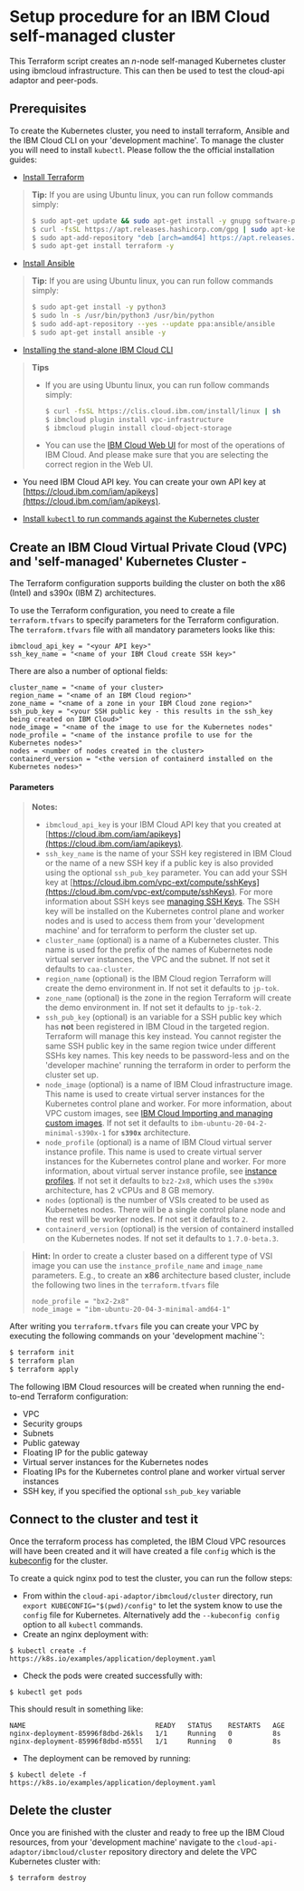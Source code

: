 # Setup procedure for an IBM Cloud self-managed cluster

This Terraform script creates an *n*-node self-managed Kubernetes cluster using ibmcloud infrastructure.
This can then be used to test the cloud-api adaptor and peer-pods.

## Prerequisites

To create the Kubernetes cluster, you need to install terraform, Ansible and the IBM Cloud CLI on your 
'development machine'. To manage the cluster you will need to install `kubectl`.
Please follow the the official installation guides:

* [Install Terraform](https://learn.hashicorp.com/tutorials/terraform/install-cli)

> **Tip:** If you are using Ubuntu linux, you can run follow commands simply:
> ```bash
> $ sudo apt-get update && sudo apt-get install -y gnupg software-properties-common curl
> $ curl -fsSL https://apt.releases.hashicorp.com/gpg | sudo apt-key add -
> $ sudo apt-add-repository "deb [arch=amd64] https://apt.releases.hashicorp.com $(lsb_release -cs) main"
> $ sudo apt-get install terraform -y
> ```

* [Install Ansible](https://docs.ansible.com/ansible/latest/installation_guide/intro_installation.html)

> **Tip:** If you are using Ubuntu linux, you can run follow commands simply:
> ```bash
> $ sudo apt-get install -y python3
> $ sudo ln -s /usr/bin/python3 /usr/bin/python
> $ sudo add-apt-repository --yes --update ppa:ansible/ansible
> $ sudo apt-get install ansible -y
> ```

* [Installing the stand-alone IBM Cloud CLI](https://cloud.ibm.com/docs/cli?topic=cli-install-ibmcloud-cli)

> **Tips**
> - If you are using Ubuntu linux, you can run follow commands simply:
>     ```bash
>     $ curl -fsSL https://clis.cloud.ibm.com/install/linux | sh
>     $ ibmcloud plugin install vpc-infrastructure
>     $ ibmcloud plugin install cloud-object-storage
>     ```
> - You can use the [IBM Cloud Web UI](https://cloud.ibm.com/vpc-ext/overview) for most of the operations of IBM Cloud.
And please make sure that you are selecting the correct region in the Web UI.
> 

* You need IBM Cloud API key. You can create your own API key at [https://cloud.ibm.com/iam/apikeys](https://cloud.ibm.com/iam/apikeys).

* [Install `kubectl` to run commands against the Kubernetes cluster](https://kubernetes.io/docs/tasks/tools/)

## Create an IBM Cloud Virtual Private Cloud (VPC) and 'self-managed' Kubernetes Cluster -

The Terraform configuration supports building the cluster on both the x86 (Intel) and s390x (IBM Z) architectures.

To use the Terraform configuration, you need to create a file `terraform.tfvars` to specify parameters for the
Terraform configuration. The `terraform.tfvars` file with all mandatory parameters looks like this:

```
ibmcloud_api_key = "<your API key>"
ssh_key_name = "<name of your IBM Cloud create SSH key>"
```

There are also a number of optional fields:
```
cluster_name = "<name of your cluster>
region_name = "<name of an IBM Cloud region>"
zone_name = "<name of a zone in your IBM Cloud zone region>"
ssh_pub_key = "<your SSH public key - this results in the ssh_key being created on IBM Cloud>"
node_image = "<name of the image to use for the Kubernetes nodes"
node_profile = "<name of the instance profile to use for the Kubernetes nodes>"
nodes = <number of nodes created in the cluster>
containerd_version = "<the version of containerd installed on the Kubernetes nodes>"
```

#### Parameters

> **Notes:**
> - `ibmcloud_api_key` is your IBM Cloud API key that you created at 
[https://cloud.ibm.com/iam/apikeys](https://cloud.ibm.com/iam/apikeys).
> - `ssh_key_name` is the name of your SSH key registered in IBM Cloud or the name of a new SSH key if a public key is
also provided using the optional `ssh_pub_key` parameter. You can add your SSH key at 
[https://cloud.ibm.com/vpc-ext/compute/sshKeys](https://cloud.ibm.com/vpc-ext/compute/sshKeys). For more information
about SSH keys see [managing SSH Keys](https://cloud.ibm.com/docs/vpc?topic=vpc-ssh-keys). The SSH key will be 
installed on the Kubernetes control plane and worker nodes and is used to access them from your 'development machine' and for terraform to perform the cluster set up.
> - `cluster_name` (optional) is a name of a Kubernetes cluster. This name is used for the prefix of the names of 
Kubernetes node virtual server instances, the VPC and the subnet. If not set it defaults to `caa-cluster`.
> - `region_name` (optional) is the IBM Cloud region Terraform will create the demo environment in. If not set it
defaults to `jp-tok`.
> - `zone_name` (optional) is the zone in the region Terraform will create the demo environment in. If not set it
defaults to `jp-tok-2`.
> - `ssh_pub_key` (optional) is an variable for a SSH public key which has **not** been registered in IBM Cloud in the
targeted region. Terraform will manage this key instead. You cannot register the same SSH public key in the same region
twice under different SSHs key names. This key needs to be password-less and on the 'developer machine' running the terraform in order to perform the cluster set up.
> - `node_image` (optional) is a name of IBM Cloud infrastructure image. This name is used to create virtual server
 instances for the Kubernetes control plane and worker. For more information, about VPC custom images, see 
 [IBM Cloud Importing and managing custom images](https://cloud.ibm.com/docs/vpc?topic=vpc-managing-images).
  If not set it defaults to `ibm-ubuntu-20-04-2-minimal-s390x-1` for **`s390x`** architecture.
> - `node_profile` (optional) is a name of IBM Cloud virtual server instance profile. This name is used to create virtual server instances for the Kubernetes control plane and worker. For more information, about virtual server instance profile, see [instance profiles](https://cloud.ibm.com/docs/vpc?topic=vpc-profiles). If not set it defaults to `bz2-2x8`, which uses the `s390x` architecture, has 2 vCPUs and 8 GB memory.
> - `nodes` (optional) is the number of VSIs created to be used as Kubernetes nodes. There will be a single control 
plane node and the rest will be worker nodes. If not set it defaults to `2`.
> - `containerd_version` (optional) is the version of containerd installed on the Kubernetes nodes. If not set it 
defaults to `1.7.0-beta.3`.
 <!-- TODO #570 once we've fixed pre-install of containerd note that this might be overriden?-->

> **Hint:** In order to create a cluster based on a different type of VSI image you can use the `instance_profile_name`
and `image_name` parameters. E.g., to create an **x86** architecture based cluster, include the following two lines in
the `terraform.tfvars` file
>
>     node_profile = "bx2-2x8"
>     node_image = "ibm-ubuntu-20-04-3-minimal-amd64-1"
>

After writing you `terraform.tfvars` file you can create your VPC by executing the following commands on your
'development machine`':
```bash
$ terraform init
$ terraform plan
$ terraform apply
```

The following IBM Cloud resources will be created when running the end-to-end Terraform configuration:
* VPC
* Security groups
* Subnets
* Public gateway
* Floating IP for the public gateway
* Virtual server instances for the Kubernetes nodes
* Floating IPs for the Kubernetes control plane and worker virtual server instances
* SSH key, if you specified the optional `ssh_pub_key` variable

## Connect to the cluster and test it

Once the terraform process has completed, the IBM Cloud VPC resources will have been created and it will have created
a file `config` which is the
[kubeconfig](https://kubernetes.io/docs/concepts/configuration/organize-cluster-access-kubeconfig/)
for the cluster. 

To create a quick nginx pod to test the cluster, you can run the follow steps:
- From within the `cloud-api-adaptor/ibmcloud/cluster` directory, run `export KUBECONFIG="$(pwd)/config"` to let the
system know to use the `config` file for Kubernetes. Alternatively add the `--kubeconfig config` option to all
`kubectl` commands.
- Create an nginx deployment with:
```
$ kubectl create -f https://k8s.io/examples/application/deployment.yaml
```
- Check the pods were created successfully with:
```
$ kubectl get pods
```
This should result in something like:
```
NAME                                READY   STATUS    RESTARTS   AGE
nginx-deployment-85996f8dbd-26kls   1/1     Running   0          8s
nginx-deployment-85996f8dbd-m555l   1/1     Running   0          8s
```
- The deployment can be removed by running:
```
$ kubectl delete -f https://k8s.io/examples/application/deployment.yaml
```

## Delete the cluster

Once you are finished with the cluster and ready to free up the IBM Cloud resources, from your 'development machine'
navigate to the `cloud-api-adaptor/ibmcloud/cluster` repository directory and delete the VPC Kubernetes cluster with:
```bash
$ terraform destroy
```
